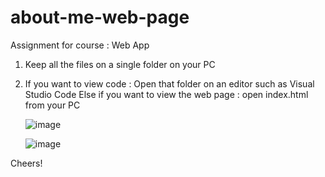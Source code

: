 # about-me-web-page
Assignment for course : Web App

1. Keep all the files on a single folder on your PC

2. If you want to view code : Open that folder on an editor such as Visual Studio Code
   Else if you want to view the web page : open index.html from your PC

   
   ![image](https://user-images.githubusercontent.com/43026478/154149760-9f92564b-1699-486c-8786-2572ba7bbc10.png)

   ![image](https://user-images.githubusercontent.com/43026478/154149805-9263eaa4-e132-4a1b-8e61-be5f56725c48.png)

   
   

Cheers!

